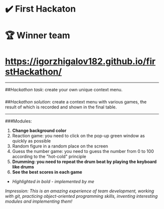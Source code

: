 # :heavy_check_mark: First Hackaton

# :trophy: Winner team

# https://igorzhigalov182.github.io/firstHackathon/

---

##_Hackathon task_: create your own unique context menu.

###

##_Hackathon solution_: create a context menu with various games, the result of which is recorded and shown in the final table.

---

###Modules:

1. **Change background color**
2. Reaction game: you need to click on the pop-up green window as quickly as possible
3. Random figure in a random place on the screen
4. Guess the number game: you need to guess the number from 0 to 100 according to the "hot-cold" principle
5. **Drumming: you need to repeat the drum beat by playing the keyboard like drums**
6. **See the best scores in each game**

- _Highlighted in bold - implemented by me_

_Impression: This is an amazing experience of team development, working with git, practicing object-oriented programming skills, inventing interesting modules and implementing them!_
